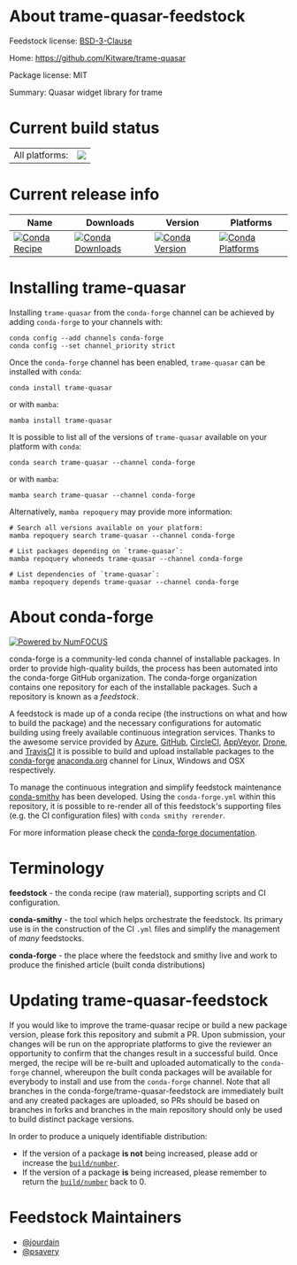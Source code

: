 About trame-quasar-feedstock
============================

Feedstock license: [BSD-3-Clause](https://github.com/conda-forge/trame-quasar-feedstock/blob/main/LICENSE.txt)

Home: https://github.com/Kitware/trame-quasar

Package license: MIT

Summary: Quasar widget library for trame

Current build status
====================


<table><tr><td>All platforms:</td>
    <td>
      <a href="https://dev.azure.com/conda-forge/feedstock-builds/_build/latest?definitionId=21230&branchName=main">
        <img src="https://dev.azure.com/conda-forge/feedstock-builds/_apis/build/status/trame-quasar-feedstock?branchName=main">
      </a>
    </td>
  </tr>
</table>

Current release info
====================

| Name | Downloads | Version | Platforms |
| --- | --- | --- | --- |
| [![Conda Recipe](https://img.shields.io/badge/recipe-trame--quasar-green.svg)](https://anaconda.org/conda-forge/trame-quasar) | [![Conda Downloads](https://img.shields.io/conda/dn/conda-forge/trame-quasar.svg)](https://anaconda.org/conda-forge/trame-quasar) | [![Conda Version](https://img.shields.io/conda/vn/conda-forge/trame-quasar.svg)](https://anaconda.org/conda-forge/trame-quasar) | [![Conda Platforms](https://img.shields.io/conda/pn/conda-forge/trame-quasar.svg)](https://anaconda.org/conda-forge/trame-quasar) |

Installing trame-quasar
=======================

Installing `trame-quasar` from the `conda-forge` channel can be achieved by adding `conda-forge` to your channels with:

```
conda config --add channels conda-forge
conda config --set channel_priority strict
```

Once the `conda-forge` channel has been enabled, `trame-quasar` can be installed with `conda`:

```
conda install trame-quasar
```

or with `mamba`:

```
mamba install trame-quasar
```

It is possible to list all of the versions of `trame-quasar` available on your platform with `conda`:

```
conda search trame-quasar --channel conda-forge
```

or with `mamba`:

```
mamba search trame-quasar --channel conda-forge
```

Alternatively, `mamba repoquery` may provide more information:

```
# Search all versions available on your platform:
mamba repoquery search trame-quasar --channel conda-forge

# List packages depending on `trame-quasar`:
mamba repoquery whoneeds trame-quasar --channel conda-forge

# List dependencies of `trame-quasar`:
mamba repoquery depends trame-quasar --channel conda-forge
```


About conda-forge
=================

[![Powered by
NumFOCUS](https://img.shields.io/badge/powered%20by-NumFOCUS-orange.svg?style=flat&colorA=E1523D&colorB=007D8A)](https://numfocus.org)

conda-forge is a community-led conda channel of installable packages.
In order to provide high-quality builds, the process has been automated into the
conda-forge GitHub organization. The conda-forge organization contains one repository
for each of the installable packages. Such a repository is known as a *feedstock*.

A feedstock is made up of a conda recipe (the instructions on what and how to build
the package) and the necessary configurations for automatic building using freely
available continuous integration services. Thanks to the awesome service provided by
[Azure](https://azure.microsoft.com/en-us/services/devops/), [GitHub](https://github.com/),
[CircleCI](https://circleci.com/), [AppVeyor](https://www.appveyor.com/),
[Drone](https://cloud.drone.io/welcome), and [TravisCI](https://travis-ci.com/)
it is possible to build and upload installable packages to the
[conda-forge](https://anaconda.org/conda-forge) [anaconda.org](https://anaconda.org/)
channel for Linux, Windows and OSX respectively.

To manage the continuous integration and simplify feedstock maintenance
[conda-smithy](https://github.com/conda-forge/conda-smithy) has been developed.
Using the ``conda-forge.yml`` within this repository, it is possible to re-render all of
this feedstock's supporting files (e.g. the CI configuration files) with ``conda smithy rerender``.

For more information please check the [conda-forge documentation](https://conda-forge.org/docs/).

Terminology
===========

**feedstock** - the conda recipe (raw material), supporting scripts and CI configuration.

**conda-smithy** - the tool which helps orchestrate the feedstock.
                   Its primary use is in the construction of the CI ``.yml`` files
                   and simplify the management of *many* feedstocks.

**conda-forge** - the place where the feedstock and smithy live and work to
                  produce the finished article (built conda distributions)


Updating trame-quasar-feedstock
===============================

If you would like to improve the trame-quasar recipe or build a new
package version, please fork this repository and submit a PR. Upon submission,
your changes will be run on the appropriate platforms to give the reviewer an
opportunity to confirm that the changes result in a successful build. Once
merged, the recipe will be re-built and uploaded automatically to the
`conda-forge` channel, whereupon the built conda packages will be available for
everybody to install and use from the `conda-forge` channel.
Note that all branches in the conda-forge/trame-quasar-feedstock are
immediately built and any created packages are uploaded, so PRs should be based
on branches in forks and branches in the main repository should only be used to
build distinct package versions.

In order to produce a uniquely identifiable distribution:
 * If the version of a package **is not** being increased, please add or increase
   the [``build/number``](https://docs.conda.io/projects/conda-build/en/latest/resources/define-metadata.html#build-number-and-string).
 * If the version of a package **is** being increased, please remember to return
   the [``build/number``](https://docs.conda.io/projects/conda-build/en/latest/resources/define-metadata.html#build-number-and-string)
   back to 0.

Feedstock Maintainers
=====================

* [@jourdain](https://github.com/jourdain/)
* [@psavery](https://github.com/psavery/)

